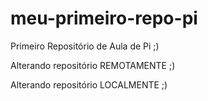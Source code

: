 # meu-primeiro-repo-pi
Primeiro Repositório de Aula de Pi ;)

Alterando repositório REMOTAMENTE ;) 

Alterando repositório LOCALMENTE ;) 